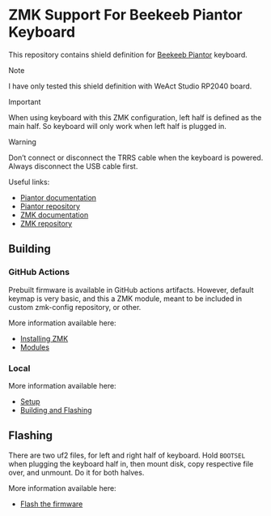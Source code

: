 # ZMK Support For Beekeeb Piantor Keyboard

This repository contains shield definition for
[Beekeeb Piantor](https://github.com/beekeeb/piantor) keyboard.

> [!NOTE]
> I have only tested this shield definition with WeAct Studio RP2040 board.

> [!IMPORTANT]
> When using keyboard with this ZMK configuration, left half is defined as the
> main half. So keyboard will only work when left half is plugged in.

> [!WARNING]
> Don’t connect or disconnect the TRRS cable when the keyboard is powered. Always
> disconnect the USB cable first.

Useful links:
* [Piantor documentation](https://docs.beekeeb.com/piantor-keyboard)
* [Piantor repository](https://github.com/beekeeb/piantor)
* [ZMK documentation](https://zmk.dev/docs)
* [ZMK repository](https://github.com/zmkfirmware/zmk)

## Building
### GitHub Actions
Prebuilt firmware is available in GitHub actions artifacts. However, default
keymap is very basic, and this a ZMK module, meant to be included in custom
zmk-config repository, or other.

More information available here:
* [Installing ZMK](https://zmk.dev/docs/user-setup)
* [Modules](https://zmk.dev/docs/features/modules)

### Local
More information available here:
* [Setup](https://zmk.dev/docs/development/local-toolchain/setup)
* [Building and Flashing](https://zmk.dev/docs/development/local-toolchain/build-flash)

## Flashing
There are two uf2 files, for left and right half of keyboard. Hold `BOOTSEL`
when plugging the keyboard half in, then mount disk, copy respective file over,
and unmount. Do it for both halves.

More information available here:
* [Flash the firmware](https://docs.beekeeb.com/piantor-keyboard#flash-the-firmware)
